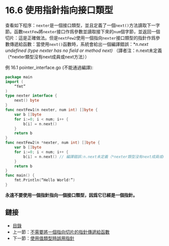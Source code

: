 # 16.6 使用指針指向接口類型

查看如下程序：`nexter`是一個接口類型，並且定義了一個`next()`方法讀取下一字節。函數`nextFew`將`nexter`接口作爲參數並讀取接下來的`num`個字節，並返回一個切片：這是正確做法。但是`nextFew2`使用一個指向`nexter`接口類型的指針作爲參數傳遞給函數：當使用`next()`函數時，系統會給出一個編譯錯誤：**n.next undefined (type *nexter has no
field or method next)** （譯者注：n.next未定義（*nexter類型沒有next成員或next方法））

例 16.1 pointer_interface.go (不能通過編譯):

```go
package main
import (
    “fmt”
)
type nexter interface {
    next() byte
}
func nextFew1(n nexter, num int) []byte {
    var b []byte
    for i:=0; i < num; i++ {
        b[i] = n.next()
    }
    return b
}
func nextFew2(n *nexter, num int) []byte {
    var b []byte
    for i:=0; i < num; i++ {
        b[i] = n.next() // 編譯錯誤:n.next未定義（*nexter類型沒有next成員或next方法）
    }
    return b
}
func main() {
    fmt.Println(“Hello World!”)
}
```

**永遠不要使用一個指針指向一個接口類型，因爲它已經是一個指針。**

## 鏈接

- [目錄](directory.md)
- 上一節：[不需要將一個指向切片的指針傳遞給函數](16.5.md)
- 下一節：[使用值類型時誤用指針](16.7.md)